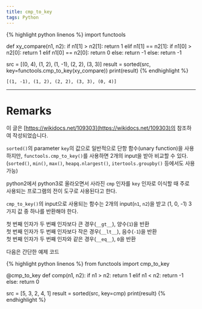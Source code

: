 ```yaml
---
title: cmp_to_key
tags: Python
---
```


{% highlight python linenos %}
import functools

def xy_compare(n1, n2):
    if n1[1] > n2[1]:
        return 1
    elif n1[1] == n2[1]:
        if n1[0] > n2[0]:
            return 1
        elif n1[0] == n2[0]:
            return 0
        else:
            return -1
    else:
        return -1

src = [(0, 4), (1, 2), (1, -1), (2, 2), (3, 3)]
result = sorted(src, key=functools.cmp_to_key(xy_compare))
print(result)
{% endhighlight %}

```
[(1, -1), (1, 2), (2, 2), (3, 3), (0, 4)]
```

<!--more-->
---

# Remarks
이 글은 [https://wikidocs.net/109303](https://wikidocs.net/109303)의 참조하여 작성되었습니다.


`sorted()`의 parameter `key`의 값으로 일반적으로 단항 함수(unary function)을 사용하지만, `functools.cmp_to_key()`를 사용하면 2개의 input을 받아 비교할 수 있다. (`sorted()`, `min()`, `max()`, `heapq.nlargest()`, `itertools.groupby()` 등에서도 사용가능)

python2에서 python3로 올라오면서 사라진 `cmp` 인자를 `key` 인자로 이식할 때 주로 사용되는 프로그램의 전이 도구로 사용된다고 한다.

`cmp_to_key()`의 input으로 사용되는 함수는 2개의 input(`n1`, `n2`)을 받고 (1, 0, -1) 3가지 값 중 하나를 반환해야 한다.

첫 번째 인자가 두 번째 인자보다 큰 경우(`__gt__`), 양수(`1`)을 반환  
첫 번째 인자가 두 번째 인자보다 작은 경우(`__lt__`), 음수(`-1`)을 반환  
첫 번째 인자가 두 번째 인자와 같은 경우(`__eq__`), `0`을 반환  

다음은 간단한 예제 코드

{% highlight python linenos %}
from functools import cmp_to_key

@cmp_to_key
def comp(n1, n2):
    if n1 > n2:
        return 1
    elif n1 < n2:
        return -1
    else:
        return 0

src = [5, 3, 2, 4, 1]
result = sorted(src, key=cmp)
print(result)
{% endhighlight %}
